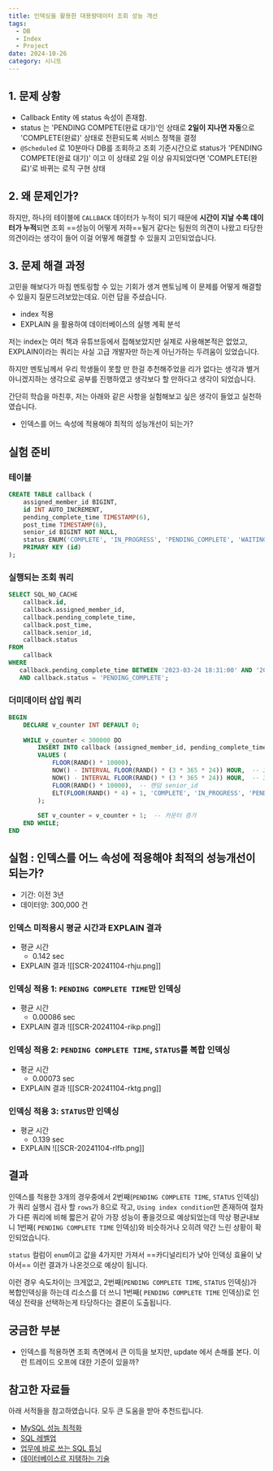 ```yaml
---
title: 인덱싱을 활용한 대용량데이터 조회 성능 개선
tags:
  - DB
  - Index
  - Project
date: 2024-10-26
category: 시니또
---
```


## 1. 문제 상황
- Callback Entity 에 status 속성이 존재함.
- status 는 'PENDING COMPETE(완료 대기)'인 상태로 **2일이 지나면 자동**으로 'COMPLETE(완료)' 상태로 전환되도록 서비스 정책을 결정
- `@Scheduled` 로 10분마다 DB를 조회하고 조회 기준시간으로 status가 'PENDING COMPETE(완료 대기)' 이고 이 상태로 2일 이상 유지되었다면  'COMPLETE(완료)'로 바뀌는 로직 구현 상태

## 2. 왜 문제인가?
하지만, 하나의 테이블에 `CALLBACK` 데이터가 누적이 되기 때문에 **시간이 지날 수록 데이터가 누적**되면 조회 ==성능이 어떻게 저하==될거 같다는 팀원의 의견이 나왔고 타당한 의견이라는 생각이 들어 이걸 어떻게 해결할 수 있을지 고민되었습니다.

## 3. 문제 해결 과정
고민을 해보다가 마침 멘토링할 수 있는 기회가 생겨 멘토님께 이 문제를 어떻게 해결할 수 있을지 질문드려보았는데요. 이런 답을 주셨습니다.
- index 적용
- EXPLAIN 을 활용하여 데이터베이스의 실행 계획 분석

저는 index는 여러 책과 유튜브등에서 접해보았지만 실제로 사용해본적은 없었고, EXPLAIN이라는 쿼리는 사실 고급 개발자만 하는게 아닌가하는 두려움이 있었습니다. 

하지만 멘토님께서 우리 학생들이 못할 만 한걸 추천해주었을 리가 없다는 생각과 별거아니겠지하는 생각으로 공부를 진행하였고 생각보다 할 만하다고 생각이 되었습니다. 

간단히 학습을 마친후, 저는 아래와 같은 사항을 실험해보고 싶은 생각이 들었고 실천하였습니다.

- 인덱스를 어느 속성에 적용해야 최적의 성능개선이 되는가?

## 실험 준비
### 테이블
```sql
CREATE TABLE callback (
    assigned_member_id BIGINT,
    id INT AUTO_INCREMENT,
    pending_complete_time TIMESTAMP(6),
    post_time TIMESTAMP(6),
    senior_id BIGINT NOT NULL,
    status ENUM('COMPLETE', 'IN_PROGRESS', 'PENDING_COMPLETE', 'WAITING') NOT NULL,
    PRIMARY KEY (id)
);
```
### 실행되는 조회 쿼리
```sql
SELECT SQL_NO_CACHE
    callback.id,
    callback.assigned_member_id,
    callback.pending_complete_time,
    callback.post_time,
    callback.senior_id,
    callback.status 
FROM
    callback
WHERE
   callback.pending_complete_time BETWEEN '2023-03-24 18:31:00' AND '2023-03-24 18:41:00'
   AND callback.status = 'PENDING_COMPLETE';
```
### 더미데이터 삽입 쿼리

```sql
BEGIN
    DECLARE v_counter INT DEFAULT 0;
    
    WHILE v_counter < 300000 DO
        INSERT INTO callback (assigned_member_id, pending_complete_time, post_time, senior_id, status)
        VALUES (
            FLOOR(RAND() * 10000),
            NOW() - INTERVAL FLOOR(RAND() * (3 * 365 * 24)) HOUR,  -- 3년 전까지 랜덤 pending_complete_time
            NOW() - INTERVAL FLOOR(RAND() * (3 * 365 * 24)) HOUR,  -- 3년 전까지 랜덤 post_time
            FLOOR(RAND() * 10000),  -- 랜덤 senior_id
            ELT(FLOOR(RAND() * 4) + 1, 'COMPLETE', 'IN_PROGRESS', 'PENDING_COMPLETE', 'WAITING')  -- 랜덤 status
        );
        
        SET v_counter = v_counter + 1;  -- 카운터 증가
    END WHILE;
END
```
## 실험 : 인덱스를 어느 속성에 적용해야 최적의 성능개선이 되는가?
- 기간: 이전 3년 
- 데이터양: 300,000 건

### 인덱스 미적용시 평균 시간과 EXPLAIN 결과
- 평균 시간
	- 0.142 sec
- EXPLAIN 결과
![[SCR-20241104-rhju.png]]
### 인덱싱 적용 1: `PENDING COMPLETE TIME`만 인덱싱
- 평균 시간
	- 0.00086 sec
- EXPLAIN 결과
![[SCR-20241104-rikp.png]]

### 인덱싱 적용 2: `PENDING COMPLETE TIME`, `STATUS`를 복합 인덱싱
- 평균 시간
	- 0.00073 sec
- EXPLAIN 결과
![[SCR-20241104-rktg.png]]
### 인덱싱 적용 3: `STATUS`만 인덱싱
- 평균 시간
	- 0.139 sec
- EXPLAIN
![[SCR-20241104-rlfb.png]]



## 결과
인덱스를 적용한 3개의 경우중에서 2번째(`PENDING COMPLETE TIME`, `STATUS` 인덱싱)가 쿼리 실행시 검사 할 `rows`가 8으로 작고, `Using index condition`만 존재하여 절차가 다른 쿼리에 비해 짧은거 같아 가장 성능이 좋을것으로 예상되었는데 막상 평균내보니 1번째( `PENDING COMPLETE TIME` 인덱싱)와 비슷하거나 오히려 약간 느린 상황이 확인되었습니다.

`status` 컬럼이 `enum`이고 값을 4가지만 가져서 ==카디널리티가 낮아 인덱싱 효율이 낮아서== 이런 결과가 나온것으로 예상이 됩니다. 

이런 경우 속도차이는 크게없고, 2번째(`PENDING COMPLETE TIME`, `STATUS` 인덱싱)가 복합인덱싱을 하는데 리소스를 더 쓰니 1번째( `PENDING COMPLETE TIME` 인덱싱)로 인덱싱 전략을 선택하는게 타당하다는 결론이 도출됩니다.

## 궁금한 부분
- 인덱스를 적용하면 조회 측면에서 큰 이득을 보지만, update 에서 손해를 본다. 이런 트레이드 오프에 대한 기준이 있을까?
## 참고한 자료들
아래 서적들을 참고하였습니다. 모두 큰 도움을 받아 추천드립니다.
- [MySQL 성능 최적화](https://m.yes24.com/Goods/Detail/112622445)
- [SQL 레벨업](https://m.yes24.com/Goods/Detail/24089836)
- [업무에 바로 쓰는 SQL 튜닝](https://www.yes24.com/Product/Goods/102382080)
- [데이터베이스르 지탱하는 기술](https://www.yes24.com/Product/Goods/7957807)
